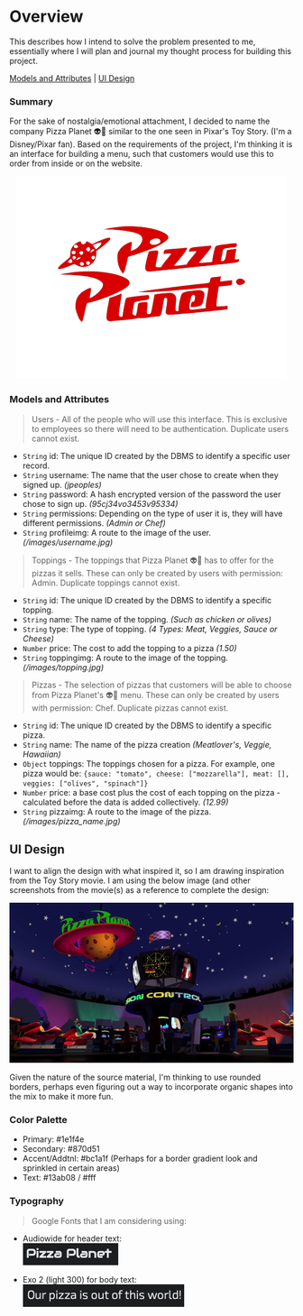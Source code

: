 # Overview
This describes how I intend to solve the problem presented to me, essentially where I will plan and journal my thought process for building this project.  

[Models and Attributes](#models-and-attributes) | [UI Design](#ui-design)



### Summary
For the sake of nostalgia/emotional attachment, I decided to name the company Pizza Planet :alien::pizza: similar to the one seen in Pixar's Toy Story. (I'm a Disney/Pixar fan). Based on the requirements of the project, I'm thinking it is an interface for building a menu, such that customers would use this to order from inside or on the website.

<p align="center">
<img src="./Images/Pizza_Planet.webp">
</p>

### Models and Attributes

> Users - All of the people who will use this interface. This is exclusive to employees so there will need to be authentication. Duplicate users cannot exist. 
- `String` id: The unique ID created by the DBMS to identify a specific user record. 
- `String` username: The name that the user chose to create when they signed up. *(jpeoples)* 
- `String` password: A hash encrypted version of the password the user chose to sign up. *(95cj34vo3453v95334)* 
- `String` permissions: Depending on the type of user it is, they will have different permissions. *(Admin or Chef)* 
- `String` profileimg: A route to the image of the user. *(/images/username.jpg)* 

> Toppings - The toppings that Pizza Planet :alien::pizza: has to offer for the pizzas it sells. These can only be created by users with permission: Admin. Duplicate toppings cannot exist. 
- `String` id: The unique ID created by the DBMS to identify a specific topping.
- `String` name: The name of the topping. *(Such as chicken or olives)* 
- `String` type: The type of topping. *(4 Types: Meat, Veggies, Sauce or Cheese)* 
- `Number` price: The cost to add the topping to a pizza *(1.50)* 
- `String` toppingimg: A route to the image of the topping. *(/images/topping.jpg)*  

> Pizzas - The selection of pizzas that customers will be able to choose from Pizza Planet's :alien::pizza: menu. These can only be created by users with permission: Chef. Duplicate pizzas cannot exist. 
- `String` id: The unique ID created by the DBMS to identify a specific pizza. 
- `String` name: The name of the pizza creation *(Meatlover's, Veggie, Hawaiian)* 
- `Object` toppings: The toppings chosen for a pizza.
For example, one pizza would be: ```{sauce: "tomato", cheese: ["mozzarella"], meat: [], veggies: ["olives", "spinach"]}```
- `Number` price: a base cost plus the cost of each topping on the pizza - calculated before the data is added collectively. *(12.99)* 
- `String` pizzaimg: A route to the image of the pizza. *(/images/pizza_name.jpg)*

## UI Design
I want to align the design with what inspired it, so I am drawing inspiration from the Toy Story movie. I am using the below image (and other screenshots from the movie(s) as a reference to complete the design:

![Screenshot](./Images/Pizza_Planet_inside.webp) 

Given the nature of the source material, I'm thinking to use rounded borders, perhaps even figuring out a way to incorporate organic shapes into the mix to make it more fun. 

### Color Palette 
- Primary:       #1e1f4e 
- Secondary:     #870d51
- Accent/Addtnl: #bc1a1f (Perhaps for a border gradient look and sprinkled in certain areas)
- Text:          #13ab08 / #fff


### Typography 
> Google Fonts that I am considering using:
- Audiowide for header text:  
![Screenshot](./Images/AudiowideFont.png) 

- Exo 2 (light 300) for body text:  
![Screenshot](./Images/Exo2Font.png) 

